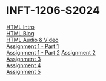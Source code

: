 # INFT-1206-S2024

[HTML Intro](/Class_Notes/HTML/HTML_Intro/index.html)<br>
[HTML Blog](/Class_Notes/HTML/HTML_Intro/blog.html)<br>
[HTML Audio & Video](/Class_Notes/HTML/HTML_Video_Audio/index.html)<br>
[Assignment 1 - Part 1](Assignments/Assignment_1/Part_1_Letter_Markup/index.html)<br>
[Assignment 1 - Part 2](/Assignments/Assignment_1/Part_2_Document_Website_Structure/assets/assets/index.html)
[Assignment 2](Assignments/Assignment_2)<br>
[Assignment 3](Assignments/Assignment_3)<br>
[Assignment 4](Assignments/Assignment_4)<br>
[Assignment 5](Assignments/Assignment_5)
